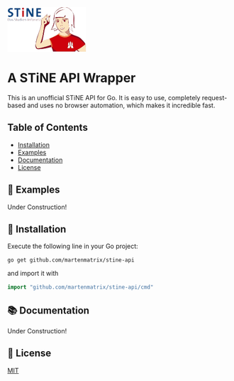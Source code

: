 <img alt="STiNE Logo" height="100" src="./stine_logo.png"/>

# A STiNE API Wrapper

This is an unofficial STiNE API for Go. It is easy to use, completely request-based and uses no browser automation, which makes it incredible fast.

## Table of Contents
- [Installation](#rocket-installation)
- [Examples](#paperclip-examples)
- [Documentation](#books-documentation)
- [License](#scroll-license)

## :paperclip: Examples
Under Construction!

## :rocket: Installation
Execute the following line in your Go project:
```shell
go get github.com/martenmatrix/stine-api
```
and import it with
```go
import "github.com/martenmatrix/stine-api/cmd"
```

## :books: Documentation
Under Construction!

## :scroll: License
[MIT](./LICENSE)